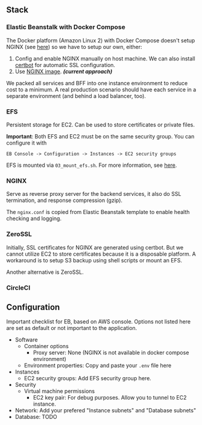 ## Stack

### Elastic Beanstalk with Docker Compose

The Docker platform (Amazon Linux 2) with Docker Compose doesn't setup NGINX (see [here](<(https://docs.aws.amazon.com/elasticbeanstalk/latest/dg/command-options-specific.html#command-options-docker)>)) so we have to setup our own, either:

1. Config and enable NGINX manually on host machine. We can also install [certbot](https://certbot.eff.org) for automatic SSL configuration.
2. Use [NGINX image](https://hub.docker.com/_/nginx). **_(current approach)_**

We packed all services and BFF into one instance environment to reduce cost to a minimum. A real production scenario should have each service in a separate environment (and behind a load balancer, too).

### EFS

Persistent storage for EC2. Can be used to store certificates or private files.

**Important**: Both EFS and EC2 must be on the same security group. You can configure it with

    EB Console -> Configuration -> Instances -> EC2 security groups

EFS is mounted via `03_mount_efs.sh`. For more information, see [here](https://docs.aws.amazon.com/elasticbeanstalk/latest/dg/services-efs.html#services-efs-configs).

### NGINX

Serve as reverse proxy server for the backend services, it also do SSL termination, and response compression (gzip).

The `nginx.conf` is copied from Elastic Beanstalk template to enable health checking and logging.

### ZeroSSL

Initially, SSL certificates for NGINX are generated using certbot. But we cannot utilize EC2 to store certificates because it is a disposable platform. A workaround is to setup S3 backup using shell scripts or mount an EFS.

Another alternative is ZeroSSL.

### CircleCI

## Configuration

Important checklist for EB, based on AWS console. Options not listed here are set as default or not important to the application.

- Software
  - Container options
    - Proxy server: None (NGINX is not available in docker compose environment)
  - Environment properties: Copy and paste your `.env` file here
- Instances
  - EC2 security groups: Add EFS security group here.
- Security
  - Virtual machine permissions
    - EC2 key pair: For debug purposes. Allow you to tunnel to EC2 instance.
- Network: Add your prefered "Instance subnets" and "Database subnets"
- Database: TODO
